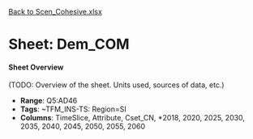 [Back to Scen_Cohesive.xlsx](README.md)

# Sheet: Dem_COM

#### Sheet Overview

(TODO: Overview of the sheet. Units used, sources of data, etc.)

- **Range**: Q5:AD46
- **Tags**: ~TFM_INS-TS: Region=SI
- **Columns**: TimeSlice, Attribute, Cset_CN, *2018, 2020, 2025, 2030, 2035, 2040, 2045, 2050, 2055, 2060

